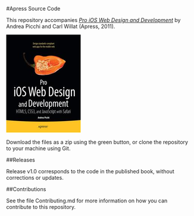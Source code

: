 #Apress Source Code

This repository accompanies [*Pro iOS Web Design and Development*](http://www.apress.com/9781430232469) by Andrea Picchi and Carl Willat (Apress, 2011).

![Cover image](9781430232469.jpg)

Download the files as a zip using the green button, or clone the repository to your machine using Git.

##Releases

Release v1.0 corresponds to the code in the published book, without corrections or updates.

##Contributions

See the file Contributing.md for more information on how you can contribute to this repository.
